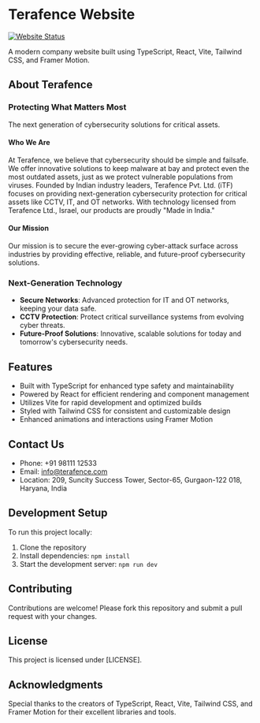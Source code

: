 # Terafence Website

[![Website Status](https://img.shields.io/website?url=https%3A%2F%2Fwww.terafence.com)](https://www.terafence.com)

A modern company website built using TypeScript, React, Vite, Tailwind CSS, and Framer Motion.

## About Terafence

### Protecting What Matters Most

The next generation of cybersecurity solutions for critical assets.

#### Who We Are

At Terafence, we believe that cybersecurity should be simple and failsafe. We offer innovative solutions to keep malware at bay and protect even the most outdated assets, just as we protect vulnerable populations from viruses. Founded by Indian industry leaders, Terafence Pvt. Ltd. (iTF) focuses on providing next-generation cybersecurity protection for critical assets like CCTV, IT, and OT networks. With technology licensed from Terafence Ltd., Israel, our products are proudly "Made in India."

#### Our Mission

Our mission is to secure the ever-growing cyber-attack surface across industries by providing effective, reliable, and future-proof cybersecurity solutions.

### Next-Generation Technology

- **Secure Networks**: Advanced protection for IT and OT networks, keeping your data safe.
- **CCTV Protection**: Protect critical surveillance systems from evolving cyber threats.
- **Future-Proof Solutions**: Innovative, scalable solutions for today and tomorrow's cybersecurity needs.

## Features

- Built with TypeScript for enhanced type safety and maintainability
- Powered by React for efficient rendering and component management
- Utilizes Vite for rapid development and optimized builds
- Styled with Tailwind CSS for consistent and customizable design
- Enhanced animations and interactions using Framer Motion

## Contact Us

- Phone: +91 98111 12533
- Email: info@terafence.com
- Location: 209, Suncity Success Tower, Sector-65, Gurgaon-122 018, Haryana, India

## Development Setup

To run this project locally:

1. Clone the repository
2. Install dependencies: `npm install`
3. Start the development server: `npm run dev`

## Contributing

Contributions are welcome! Please fork this repository and submit a pull request with your changes.

## License

This project is licensed under [LICENSE].

## Acknowledgments

Special thanks to the creators of TypeScript, React, Vite, Tailwind CSS, and Framer Motion for their excellent libraries and tools.
